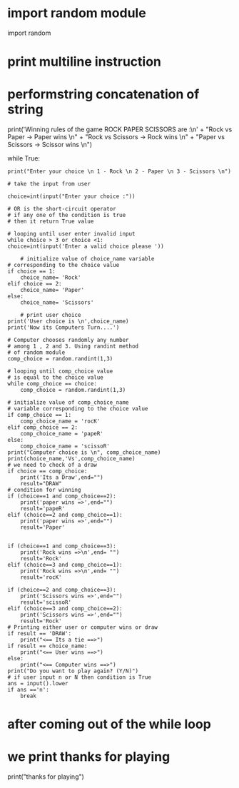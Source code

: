 # import random module
import random
# print multiline instruction
# performstring concatenation of string
print('Winning rules of the game ROCK PAPER SCISSORS are :\n'
	+ "Rock vs Paper -> Paper wins \n"
	+ "Rock vs Scissors -> Rock wins \n"
	+ "Paper vs Scissors -> Scissor wins \n")

while True:
	
	print("Enter your choice \n 1 - Rock \n 2 - Paper \n 3 - Scissors \n")
	
	# take the input from user
	
	choice=int(input("Enter your choice :"))
	
	# OR is the short-circuit operator
	# if any one of the condition is true
	# then it return True value
	
	# looping until user enter invalid input
	while choice > 3 or choice <1:
	choice=int(input('Enter a valid choice please '))
		
		# initialize value of choice_name variable
	# corresponding to the choice value
	if choice == 1:
		choice_name= 'Rock'
	elif choice == 2:
		choice_name= 'Paper'
	else:
		choice_name= 'Scissors'
		
		# print user choice
	print('User choice is \n',choice_name)
	print('Now its Computers Turn....')
	
	# Computer chooses randomly any number
	# among 1 , 2 and 3. Using randint method
	# of random module
	comp_choice = random.randint(1,3)
	
	# looping until comp_choice value
	# is equal to the choice value
	while comp_choice == choice:
		comp_choice = random.randint(1,3)
		
	# initialize value of comp_choice_name
	# variable corresponding to the choice value
	if comp_choice == 1:
		comp_choice_name = 'rocK'
	elif comp_choice == 2:
		comp_choice_name = 'papeR'
	else:
		comp_choice_name = 'scissoR'
	print("Computer choice is \n", comp_choice_name)
	print(choice_name,'Vs',comp_choice_name)
	# we need to check of a draw
	if choice == comp_choice:
		print('Its a Draw',end="")
		result="DRAW"
	# condition for winning	 
	if (choice==1 and comp_choice==2):
		print('paper wins =>',end="")
		result='papeR'
	elif (choice==2 and comp_choice==1):
		print('paper wins =>',end="")
		result='Paper'
		
	
	if (choice==1 and comp_choice==3):
		print('Rock wins =>\n',end= "")
		result='Rock'
	elif (choice==3 and comp_choice==1):
		print('Rock wins =>\n',end= "")
		result='rocK'
		
	if (choice==2 and comp_choice==3):
		print('Scissors wins =>',end="")
		result='scissoR'
	elif (choice==3 and comp_choice==2):
		print('Scissors wins =>',end="")
		result='Rock'
	# Printing either user or computer wins or draw
	if result == 'DRAW':
		print("<== Its a tie ==>")
	if result == choice_name:
		print("<== User wins ==>")
	else:
		print("<== Computer wins ==>")
	print("Do you want to play again? (Y/N)")
	# if user input n or N then condition is True
	ans = input().lower
	if ans =='n':
		break
# after coming out of the while loop
# we print thanks for playing
print("thanks for playing")

